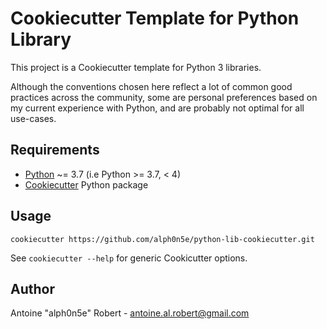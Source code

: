 # Cookiecutter Template for Python Library

This project is a Cookiecutter template for Python 3 libraries.

Although the conventions chosen here reflect a lot of common good practices across the community, some are personal preferences based on my current experience with Python, and are probably not optimal for all use-cases.

## Requirements

- [Python](https://www.python.org/downloads/) ~= 3.7 (i.e Python >= 3.7, < 4)
- [Cookiecutter](https://pypi.org/project/cookiecutter/) Python package

## Usage
```
cookiecutter https://github.com/alph0n5e/python-lib-cookiecutter.git
```

See `cookiecutter --help` for generic Cookicutter options.

## Author

Antoine "alph0n5e" Robert - [antoine.al.robert@gmail.com](mailto:antoine.al.robert@gmail.com)
